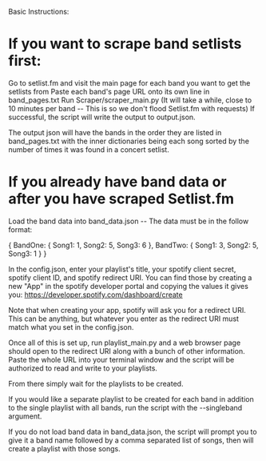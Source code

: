 Basic Instructions:

# If you want to scrape band setlists first:
Go to setlist.fm and visit the main page for each band you want to get the setlists from
Paste each band's page URL onto its own line in band_pages.txt
Run Scraper/scraper_main.py (It will take a while, close to 10 minutes per band -- This is so we don't flood Setlist.fm with requests)
If successful, the script will write the output to output.json.

The output json will have the bands in the order they are listed in band_pages.txt with the inner dictionaries being each song sorted by the number of times it was found in a concert setlist.

# If you already have band data or after you have scraped Setlist.fm
Load the band data into band_data.json -- The data must be in the follow format:

{
BandOne: {
    Song1: 1,
    Song2: 5,
    Song3: 6
    },
BandTwo: {
    Song1: 3,
    Song2: 5,
    Song3: 1
    }
}

In the config.json, enter your playlist's title, your spotify client secret, spotify client ID, and spotify redirect URI.
You can find those by creating a new "App" in the spotify developer portal and copying the values it gives you:
https://developer.spotify.com/dashboard/create

Note that when creating your app, spotify will ask you for a redirect URI. This can be anything, but whatever you enter as the redirect URI must match what you set in the config.json.

Once all of this is set up, run playlist_main.py and a web browser page should open to the redirect URI along with a bunch of other information. Paste the whole URL into your terminal window and the script will be authorized to read and write to your playlists. 

From there simply wait for the playlists to be created.

If you would like a separate playlist to be created for each band in addition to the single playlist with all bands, run the script with the --singleband argument.


If you do not load band data in band_data.json, the script will prompt you to give it a band name followed by a comma separated list of songs, then will create a playlist with those songs.